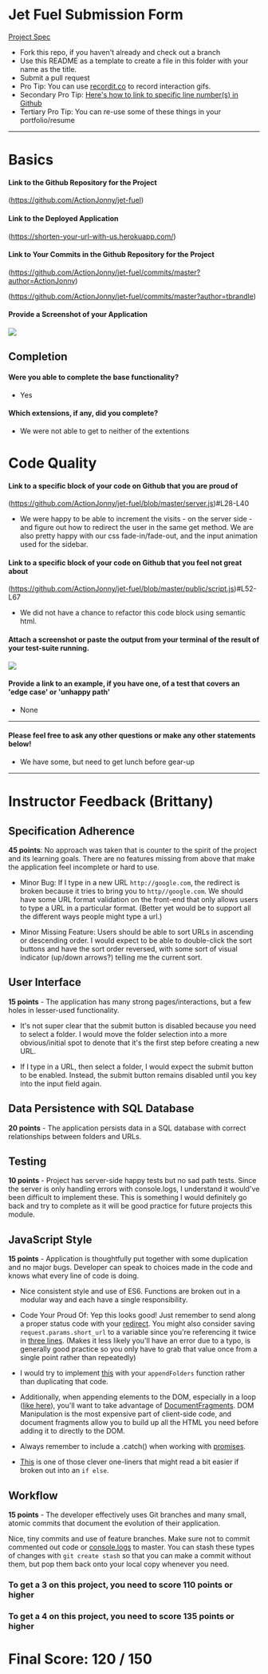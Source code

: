 # Jet Fuel Submission Form

[Project Spec](http://frontend.turing.io/projects/jet-fuel.html)

* Fork this repo, if you haven't already and check out a branch
* Use this README as a template to create a file in this folder with your name as the title.
* Submit a pull request
* Pro Tip: You can use [recordit.co](http://recordit.co/) to record interaction gifs.
* Secondary Pro Tip: [Here's how to link to specific line number(s) in Github](http://stackoverflow.com/questions/23821235/how-to-link-to-specific-line-number-on-github)
* Tertiary Pro Tip: You can re-use some of these things in your portfolio/resume

------

# Basics

#### Link to the Github Repository for the Project
(https://github.com/ActionJonny/jet-fuel)

#### Link to the Deployed Application
(https://shorten-your-url-with-us.herokuapp.com/)

#### Link to Your Commits in the Github Repository for the Project

(https://github.com/ActionJonny/jet-fuel/commits/master?author=ActionJonny)

(https://github.com/ActionJonny/jet-fuel/commits/master?author=tbrandle)

#### Provide a Screenshot of your Application
![](http://g.recordit.co/a55Zog1SzR.gif)

## Completion

#### Were you able to complete the base functionality?
* Yes

#### Which extensions, if any, did you complete?

- We were not able to get to neither of the extentions

# Code Quality

#### Link to a specific block of your code on Github that you are proud of
(https://github.com/ActionJonny/jet-fuel/blob/master/server.js)#L28-L40

* We were happy to be able to increment the visits - on the server side - and figure out how to redirect the user in the same get method. We are also pretty happy with our css fade-in/fade-out, and the input animation used for the sidebar.

#### Link to a specific block of your code on Github that you feel not great about
(https://github.com/ActionJonny/jet-fuel/blob/master/public/script.js)#L52-L67

* We did not have a chance to refactor this code block using semantic html.

#### Attach a screenshot or paste the output from your terminal of the result of your test-suite running.
![](http://g.recordit.co/zvn4gSIswj.gif)

#### Provide a link to an example, if you have one, of a test that covers an 'edge case' or 'unhappy path'

* None
-----

#### Please feel free to ask any other questions or make any other statements below!

* We have some, but need to get lunch before gear-up

-----

# Instructor Feedback (Brittany)

## Specification Adherence

**45 points**: No approach was taken that is counter to the spirit of the project and its learning goals. There are no features missing from above that make the application feel incomplete or hard to use.

* Minor Bug: If I type in a new URL `http://google.com`, the redirect is broken because it tries to bring you to `http//google.com`. We should have some URL format validation on the front-end that only allows users to type a URL in a particular format. (Better yet would be to support all the different ways people might type a url.)

* Minor Missing Feature: Users should be able to sort URLs in ascending or descending order. I would expect to be able to double-click the sort buttons and have the sort order reversed, with some sort of visual indicator (up/down arrows?) telling me the current sort.

## User Interface

**15 points** - The application has many strong pages/interactions, but a few holes in lesser-used functionality.

* It's not super clear that the submit button is disabled because you need to select a folder. I would move the folder selection into a more obvious/initial spot to denote that it's the first step before creating a new URL.

* If I type in a URL, then select a folder, I would expect the submit button to be enabled. Instead, the submit button remains disabled until you key into the input field again.

## Data Persistence with SQL Database

**20 points** - The application persists data in a SQL database with correct relationships between folders and URLs.

## Testing

**10 points** - Project has server-side happy tests but no sad path tests. Since the server is only handling errors with console.logs, I understand it would've been difficult to implement these. This is something I would definitely go back and try to complete as it will be good practice for future projects this module.

## JavaScript Style

**15 points** - Application is thoughtfully put together with some duplication and no major bugs. Developer can speak to choices made in the code and knows what every line of code is doing.

* Nice consistent style and use of ES6. Functions are broken out in a modular way and each have a single responsibility.

* Code Your Proud Of: Yep this looks good! Just remember to send along a proper status code with your [redirect](https://github.com/ActionJonny/jet-fuel/blob/master/server.js#L35). You might also consider saving `request.params.short_url` to a variable since you're referencing it twice in [three lines](https://github.com/ActionJonny/jet-fuel/blob/master/server.js#L29-L31). (Makes it less likely you'll have an error due to a typo, is generally good practice so you only have to grab that value once from a single point rather than repeatedly)

* I would try to implement [this](https://github.com/ActionJonny/jet-fuel/blob/master/public/script.js#L8) with your `appendFolders` function rather than duplicating that code.

* Additionally, when appending elements to the DOM, especially in a loop ([like here](https://github.com/ActionJonny/jet-fuel/blob/master/public/script.js#L13)), you'll want to take advantage of [DocumentFragments](https://developer.mozilla.org/en-US/docs/Web/API/Document/createDocumentFragment). DOM Manipulation is the most expensive part of client-side code, and document fragments allow you to build up all the HTML you need before adding it to directly to the DOM.

* Always remember to include a .catch() when working with [promises](https://github.com/ActionJonny/jet-fuel/blob/master/public/script.js#L26-L33).

* [This](https://github.com/ActionJonny/jet-fuel/blob/master/public/script.js#L140) is one of those clever one-liners that might read a bit easier if broken out into an `if else`.


## Workflow

**15 points** - The developer effectively uses Git branches and many small, atomic commits that document the evolution of their application.

Nice, tiny commits and use of feature branches. Make sure not to commit commented out code or [console.logs](https://github.com/ActionJonny/jet-fuel/blob/master/server.js#L79) to master. You can stash these types of changes with `git create stash` so that you can make a commit without them, but pop them back onto your local copy whenever you need.


### To get a 3 on this project, you need to score 110 points or higher
### To get a 4 on this project, you need to score 135 points or higher

# Final Score: 120 / 150
